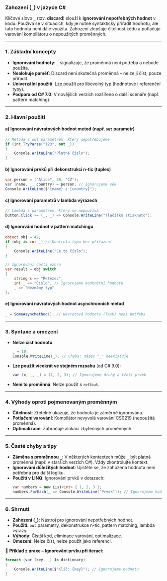 
### **Zahození (`_`) v jazyce C#**

Klíčové slovo `_` (tzv. **discard**) slouží k **ignorování nepotřebných hodnot** v kódu. Používá se v situacích, kdy je nutné syntakticky přiřadit hodnotu, ale tato hodnota není dále využita. Zahození zlepšuje čitelnost kódu a potlačuje varování kompilátoru o nepoužitých proměnných.

---

### **1. Základní koncepty**

- **Ignorování hodnoty**: `_` signalizuje, že proměnná není potřeba a nebude použita.
- **Nealokuje paměť**: Discard není skutečná proměnná – nelze ji číst, pouze přiřadit.
- **Univerzální použití**: Lze použít pro libovolný typ (hodnotové i referenční typy).
- **Podpora od C# 7.0**: V novějších verzích rozšířeno o další scénáře (např. pattern matching).

---

### **2. Hlavní použití**

#### **a) Ignorování návratových hodnot metod (např. `out` parametr)**

```csharp
// Metoda s out parametrem, který nepotřebujeme
if (int.TryParse("123", out _))
{
    Console.WriteLine("Platné číslo");
}
```

#### **b) Ignorování prvků při dekonstrukci n-tic (tuples)**

```csharp
var person = ("Alice", 30, "CZ");
var (name, _, country) = person; // Ignorujeme věk
Console.WriteLine($"{name} z {country}");
```

#### **c) Ignorování parametrů v lambda výrazech**

```csharp
// Lambda s parametrem, který se nepoužívá
button.Click += (_, _) => Console.WriteLine("Tlačítko stisknuto");
```

#### **d) Ignorování hodnot v pattern matchingu**

```csharp
object obj = 42;
if (obj is int _) // Kontrola typu bez přiřazení
{
    Console.WriteLine("Je to číslo");
}

// Ignorování části vzoru
var result = obj switch
{
    string s => "Řetězec",
    int _ => "Číslo", // Ignorujeme konkrétní hodnotu
    _ => "Neznámý typ"
};
```

#### **e) Ignorování návratových hodnot asynchronních metod**

```csharp
_ = SomeAsyncMethod(); // Návratová hodnota (Task) není potřeba
```

---

### **3. Syntaxe a omezení**

- **Nelze číst hodnotu**:
  ```csharp
  _ = 10;
  Console.WriteLine(_); // Chyba: název "_" neexistuje
  ```
- **Lze použít vícekrát ve stejném rozsahu** (od C# 9.0):
  ```csharp
  var (x, _, _) = (1, 2, 3); // Ignorujeme druhý a třetí prvek
  ```
- **Není to proměnná**: Nelze použít s `ref`/`out`.

---

### **4. Výhody oproti pojmenovaným proměnným**

- **Čitelnost**: Zřetelně ukazuje, že hodnota je záměrně ignorována.
- **Potlačení varování**: Kompilátor nevyvolá varování CS0219 (nepoužitá proměnná).
- **Optimalizace**: Zabraňuje alokaci zbytečných proměnných.

---

### **5. Časté chyby a tipy**

- **Záměna s proměnnou `_`**: V některých kontextech může `_` být platná proměnná (např. v starších verzích C#). Vždy zkontrolujte kontext.
- **Ignorování důležitých hodnot**: Ujistěte se, že zahozená hodnota není potřebná pro další logiku.
- **Použití v LINQ**: Ignorování prvků v dotazech:
  ```csharp
  var numbers = new List<int> { 1, 2, 3 };
  numbers.ForEach(_ => Console.WriteLine("Prvek")); // Ignorujeme hodnotu
  ```

---

### **6. Shrnutí**

- **Zahození (`_`)**: Nástroj pro ignorování nepotřebných hodnot.
- **Použití**: `out` parametry, dekonstrukce n-tic, pattern matching, lambda výrazy.
- **Výhody**: Čistší kód, eliminace varování, optimalizace.
- **Omezení**: Nelze číst, nelze použít jako referenci.

📌 **Příklad z praxe – Ignorování prvku při iteraci**:
```csharp
foreach (var (key, _) in dictionary)
{
    Console.WriteLine($"Klíč: {key}"); // Ignorujeme hodnotu
}
```
